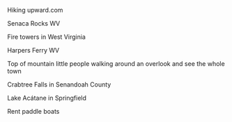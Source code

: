 Hiking upward.com

Senaca Rocks WV

Fire towers in West Virginia 

Harpers Ferry WV

Top of mountain little people walking around an overlook and see the whole town

Crabtree Falls in Senandoah County

Lake Acátane in Springfield

Rent paddle boats

